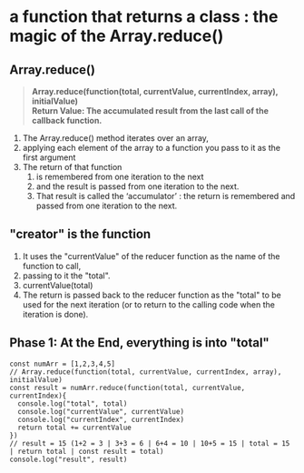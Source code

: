 # a function that returns a class : the magic of the Array.reduce()

## Array.reduce()
> **Array.reduce(function(total, currentValue, currentIndex, array), initialValue)** <br />
> **Return Value: The accumulated result from the last call of the callback function.**

1. The Array.reduce() method iterates over an array,
2. applying each element of the array to a function you pass to it as the first argument
3. The return of that function 
   1. is remembered from one iteration to the next 
   2. and the result is passed from one iteration to the next.
   3. That result is called the ‘accumulator’ : the return is remembered and passed from one iteration to the next.

## "creator" is the function
1. It uses the "currentValue" of the reducer function as the name of the function to call, 
2. passing to it the "total".
3. currentValue(total)
4. The return is passed back to the reducer function as the "total" to be used for the next iteration (or to return to the calling code when the iteration is done).

## Phase 1: At the End, everything is into "total"
```
const numArr = [1,2,3,4,5]
// Array.reduce(function(total, currentValue, currentIndex, array), initialValue)
const result = numArr.reduce(function(total, currentValue, currentIndex){
  console.log("total", total)
  console.log("currentValue", currentValue)
  console.log("currentIndex", currentIndex)
  return total += currentValue
})
// result = 15 (1+2 = 3 | 3+3 = 6 | 6+4 = 10 | 10+5 = 15 | total = 15 | return total | const result = total)
console.log("result", result)
```